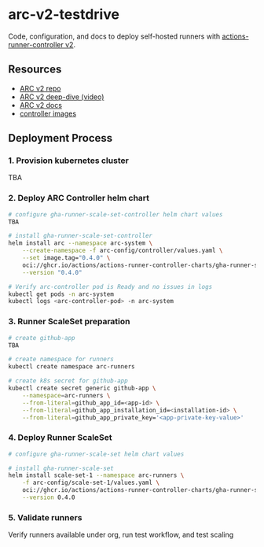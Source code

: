 # arc-v2-testdrive

Code, configuration, and docs to deploy self-hosted runners with [actions-runner-controller v2](https://github.com/actions/actions-runner-controller).


## Resources
- [ARC v2 repo](https://github.com/actions/actions-runner-controller)
- [ARC v2 deep-dive (video)](https://www.youtube.com/watch?v=_F5ocPrv6io&list=PLArH6NjfKsUhvGHrpag7SuPumMzQRhUKY)
- [ARC v2 docs](https://gh.io/arc-docs)
- [controller images](charts/gha-runner-scale-set-controller/values.yaml)


## Deployment Process

### 1. Provision kubernetes cluster

TBA

### 2. Deploy ARC Controller helm chart

```sh
# configure gha-runner-scale-set-controller helm chart values
TBA

# install gha-runner-scale-set-controller
helm install arc --namespace arc-system \
    --create-namespace -f arc-config/controller/values.yaml \
    --set image.tag="0.4.0" \
    oci://ghcr.io/actions/actions-runner-controller-charts/gha-runner-scale-set-controller \
    --version "0.4.0" 

# Verify arc-controller pod is Ready and no issues in logs
kubectl get pods -n arc-system
kubectl logs <arc-controller-pod> -n arc-system
```

### 3. Runner ScaleSet preparation

```sh
# create github-app
TBA

# create namespace for runners
kubectl create namespace arc-runners

# create k8s secret for github-app
kubectl create secret generic github-app \
    --namespace=arc-runners \
    --from-literal=github_app_id=<app-id> \
    --from-literal=github_app_installation_id=<installation-id> \
    --from-literal=github_app_private_key='<app-private-key-value>'
```

### 4. Deploy Runner ScaleSet

```sh
# configure gha-runner-scale-set helm chart values

# install gha-runner-scale-set
helm install scale-set-1 --namespace arc-runners \
    -f arc-config/scale-set-1/values.yaml \
    oci://ghcr.io/actions/actions-runner-controller-charts/gha-runner-scale-set \
    --version 0.4.0
```

### 5. Validate runners

Verify runners available under org, run test workflow, and test scaling
